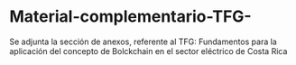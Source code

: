 # Material-complementario-TFG-
Se adjunta la sección de anexos, referente al TFG: Fundamentos para la aplicación del concepto de Bolckchain en el sector eléctrico de Costa Rica
